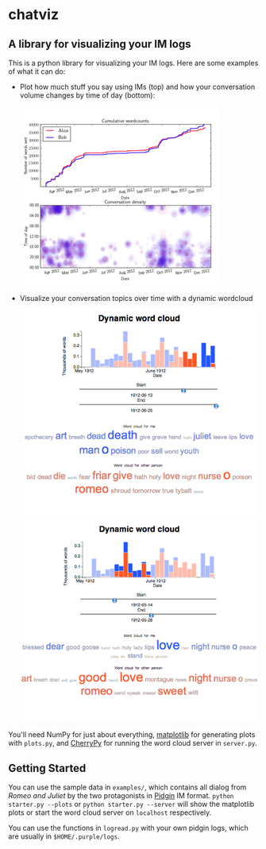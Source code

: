 # chatviz
## A library for visualizing your IM logs

This is a python library for visualizing your IM logs. Here are some
examples of what it can do:

*   Plot how much stuff you say using IMs (top) and how your conversation volume
    changes by time of day (bottom):

    ![Conversation volume plot and density scatterplot](https://github.com/rameshvs/chatviz/raw/master/screenshots/plots.png)

*   Visualize your conversation topics over time with a dynamic wordcloud

    ![Dynamic wordcloud 1](https://github.com/rameshvs/chatviz/raw/master/screenshots/wordcloud1.png)
    ![Dynamic wordcloud 2](https://github.com/rameshvs/chatviz/raw/master/screenshots/wordcloud2.png)

You'll need NumPy for just about everything,
[matplotlib](http://matplotlib.org/ 'matplotlib') for generating plots with
`plots.py`, and [CherryPy](http://www.cherrypy.org/ 'CherryPy') for running
the word cloud server in `server.py`.

## Getting Started

You can use the sample data in `examples/`, which contains all dialog from
_Romeo and Juliet_ by the two protagonists in [Pidgin](http://pidgin.im/
'pidgin') IM format. `python starter.py --plots` or `python starter.py --server`
will show the matplotlib plots or start the word cloud server on `localhost`
respectively.

You can use the functions in `logread.py` with your own pidgin logs, which are
usually in `$HOME/.purple/logs`.

